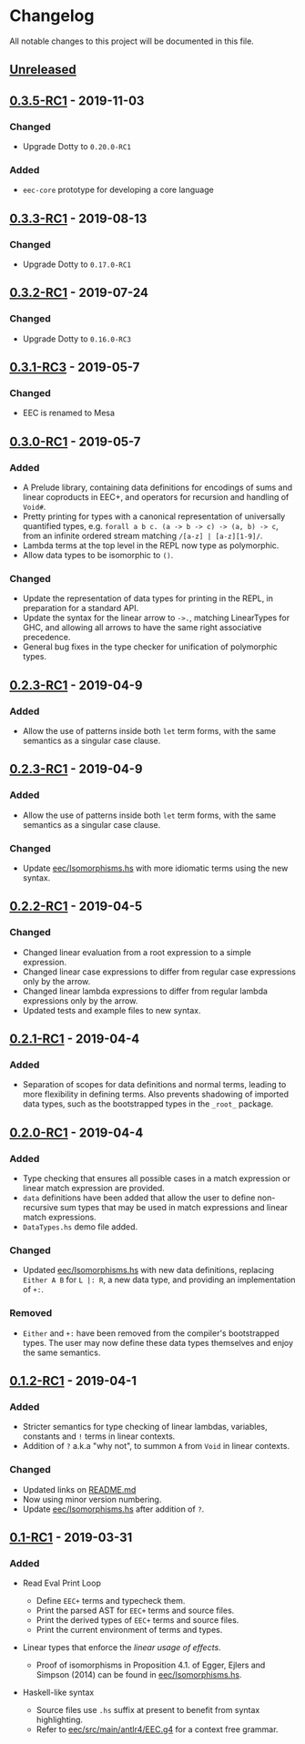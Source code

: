 # Changelog
All notable changes to this project will be documented in this file.

## [Unreleased]

## [0.3.5-RC1] - 2019-11-03
### Changed
- Upgrade Dotty to `0.20.0-RC1`
### Added
- `eec-core` prototype for developing a core language

## [0.3.3-RC1] - 2019-08-13
### Changed
- Upgrade Dotty to `0.17.0-RC1`

## [0.3.2-RC1] - 2019-07-24
### Changed
- Upgrade Dotty to `0.16.0-RC3`

## [0.3.1-RC3] - 2019-05-7
### Changed
- EEC is renamed to Mesa

## [0.3.0-RC1] - 2019-05-7
### Added
- A Prelude library, containing data definitions for encodings of sums and
  linear coproducts in EEC+, and operators for recursion and handling of `Void#`.
- Pretty printing for types with a canonical representation of universally
  quantified types, e.g. `forall a b c. (a -> b -> c) -> (a, b) -> c`, from
  an infinite ordered stream matching `/[a-z] | [a-z][1-9]/`.
- Lambda terms at the top level in the REPL now type as polymorphic.
- Allow data types to be isomorphic to `()`.
### Changed
- Update the representation of data types for printing in the REPL, in
  preparation for a standard API.
- Update the syntax for the linear arrow to `->.`, matching LinearTypes for
  GHC, and allowing all arrows to have the same right associative precedence.
- General bug fixes in the type checker for unification of polymorphic types.

## [0.2.3-RC1] - 2019-04-9
### Added
- Allow the use of patterns inside both `let` term forms, with the same
  semantics as a singular case clause.

## [0.2.3-RC1] - 2019-04-9
### Added
- Allow the use of patterns inside both `let` term forms, with the same
  semantics as a singular case clause.

### Changed
- Update [eec/Isomorphisms.hs](eec/Isomorphisms.hs) with more idiomatic terms
  using the new syntax.

## [0.2.2-RC1] - 2019-04-5
### Changed
- Changed linear evaluation from a root expression to a simple expression.
- Changed linear case expressions to differ from regular case expressions only
  by the arrow.
- Changed linear lambda expressions to differ from regular lambda expressions
  only by the arrow.
- Updated tests and example files to new syntax.

## [0.2.1-RC1] - 2019-04-4
### Added
- Separation of scopes for data definitions and normal terms, leading to more
  flexibility in defining terms. Also prevents shadowing of imported data types,
  such as the bootstrapped types in the `_root_` package.

## [0.2.0-RC1] - 2019-04-4
### Added
- Type checking that ensures all possible cases in a match expression or
  linear match expression are provided.
- `data` definitions have been added that allow the user to define non-recursive
  sum types that may be used in match expressions and linear match expressions.
- `DataTypes.hs` demo file added.

### Changed
- Updated [eec/Isomorphisms.hs](eec/Isomorphisms.hs) with new data definitions,
  replacing `Either A B` for `L |: R`, a new data type, and providing an
  implementation of `+:`.

### Removed
- `Either` and `+:` have been removed from the compiler's bootstrapped types.
  The user may now define these data types themselves and enjoy the same
  semantics.

## [0.1.2-RC1] - 2019-04-1
### Added
- Stricter semantics for type checking of linear lambdas, variables,
  constants and `!` terms in linear contexts.
- Addition of `?` a.k.a "why not", to summon `A` from `Void` in linear contexts.

### Changed
- Updated links on [README.md](README.md)
- Now using minor version numbering.
- Update [eec/Isomorphisms.hs](eec/Isomorphisms.hs) after addition of `?`.

## [0.1-RC1] - 2019-03-31
### Added
* Read Eval Print Loop
  - Define `EEC+` terms and typecheck them.
  - Print the parsed AST for `EEC+` terms and source files.
  - Print the derived types of `EEC+` terms and source files.
  - Print the current environment of terms and types.

* Linear types that enforce the *linear usage of effects*.
  - Proof of isomorphisms in Proposition 4.1. of
    Egger, Ejlers and Simpson (2014) can be found in
    [eec/Isomorphisms.hs](eec/Isomorphisms.hs).

* Haskell-like syntax
  - Source files use `.hs` suffix at present to benefit from syntax highlighting.
  - Refer to [eec/src/main/antlr4/EEC.g4](eec/src/main/antlr4/EEC.g4) for a context free grammar.

[Unreleased]: https://github.com/bishabosha/EEC/compare/0.3.5-RC1...develop
[0.3.5-RC1]: https://github.com/bishabosha/EEC/releases/tag/0.3.5-RC1
[0.3.3-RC1]: https://github.com/bishabosha/EEC/releases/tag/0.3.3-RC1
[0.3.2-RC1]: https://github.com/bishabosha/EEC/releases/tag/0.3.2-RC1
[0.3.1-RC3]: https://github.com/bishabosha/EEC/releases/tag/0.3.1-RC3
[0.3.0-RC1]: https://github.com/bishabosha/EEC/releases/tag/0.3.0-RC1
[0.2.3-RC1]: https://github.com/bishabosha/EEC/releases/tag/0.2.3-RC1
[0.2.2-RC1]: https://github.com/bishabosha/EEC/releases/tag/0.2.2-RC1
[0.2.1-RC1]: https://github.com/bishabosha/EEC/releases/tag/0.2.1-RC1
[0.2.0-RC1]: https://github.com/bishabosha/EEC/releases/tag/0.2.0-RC1
[0.1.2-RC1]: https://github.com/bishabosha/EEC/releases/tag/0.1.2-RC1
[0.1-RC1]: https://github.com/bishabosha/EEC/releases/tag/0.1-RC1
